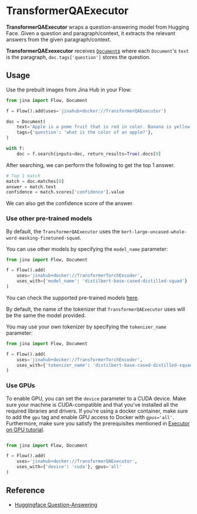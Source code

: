 # TransformerQAExecutor

**TransformerQAExecutor** wraps a question-answering model from Hugging Face. Given a question and paragraph/context, it extracts the relevant answers from the given paragraph/context.

**TransformerQAExexecutor** receives [`Document`s](https://docs.jina.ai/fundamentals/document/) where each `Document`'s `text` is the paragraph, `doc.tags['question']` stores the question.

## Usage

Use the prebuilt images from Jina Hub in your Flow:

```python
from jina import Flow, Document

f = Flow().add(uses='jinahub+docker://TransformerQAExecutor')

doc = Document(
    text='Apple is a pome fruit that is red in color. Banana is yellow.',
    tags={'question': 'what is the color of an apple?'},
)

with f:
    doc = f.search(inputs=doc, return_results=True).docs[0]
```

After searching, we can perform the following to get the top 1 answer.
```python
# Top 1 match
match = doc.matches[0]
answer = match.text
confidence = match.scores['confidence'].value
```
We can also get the confidence score of the answer.


### Use other pre-trained models
By default, the `TransformerQAExecutor` uses the `bert-large-uncased-whole-word-masking-finetuned-squad`.

You can use other models by specifying the `model_name` parameter:

```python
from jina import Flow, Document

f = Flow().add(
    uses='jinahub+docker://TransformerTorchEncoder',
    uses_with={'model_name': 'distilbert-base-cased-distilled-squad'}
)
```
You can check the supported pre-trained models [here](https://huggingface.co/models?pipeline_tag=question-answering&sort=downloads).

By default, the name of the tokenizer that `TransformerQAExecutor` uses will be the same the model provided. 

You may use your own tokenizer by specifying the `tokenizer_name` parameter:

```python
from jina import Flow, Document

f = Flow().add(
    uses='jinahub+docker://TransformerTorchEncoder',
    uses_with={'tokenizer_name': 'distilbert-base-cased-distilled-squad'}
)
```

### Use GPUs
To enable GPU, you can set the `device` parameter to a CUDA device.
Make sure your machine is CUDA-compatible and that you've installed all the required libraries and drivers.
If you're using a docker container, make sure to add the `gpu` tag and enable 
GPU access to Docker with `gpus='all'`.
Furthermore, make sure you satisfy the prerequisites mentioned in 
[Executor on GPU tutorial](https://docs.jina.ai/tutorials/gpu_executor/#prerequisites).

```python

from jina import Flow, Document

f = Flow().add(
    uses='jinahub+docker://TransformerQAExecutor',
    uses_with={'device': 'cuda'}, gpus='all'
)
```

## Reference
- [Huggingface Question-Answering](https://huggingface.co/models?pipeline_tag=question-answering&sort=downloads)
